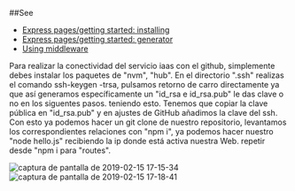 ##See 

* [Express pages/getting started: installing](http://expressjs.com/starter/installing.html)
* [Express pages/getting started: generator](http://expressjs.com/starter/generator.html)
* [Using middleware](http://expressjs.com/guide/using-middleware.html)


Para realizar la conectividad del servicio iaas con el github, simplemente debes instalar los paquetes de "nvm", "hub". En el directorio ".ssh" realizas el comando ssh-keygen -trsa, pulsamos retorno de carro directamente ya que así generamos específicamente un "id_rsa e id_rsa.pub" le das clave o no en los siguentes pasos. teniendo esto. Tenemos que copiar la clave pública en "id_rsa.pub" y en ajustes de GitHub añadimos la clave del ssh. Con esto ya podemos hacer un git clone de nuestro repositorio, levantamos los correspondientes relaciones con "npm i", ya podemos hacer nuestro "node hello.js" recibiendo la ip donde está activa nuestra Web. repetir desde "npm i para "routes".

![captura de pantalla de 2019-02-15 17-15-34](https://user-images.githubusercontent.com/36194694/52906042-27e11600-323c-11e9-962e-92d4b271a466.png)
![captura de pantalla de 2019-02-15 17-18-41](https://user-images.githubusercontent.com/36194694/52906052-5ced6880-323c-11e9-8fb5-bae7e072b0ce.png)
